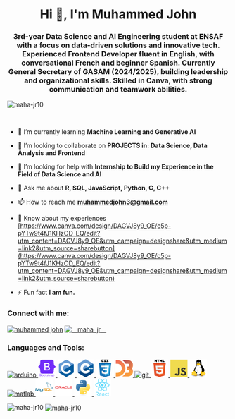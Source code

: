 <h1 align="center">Hi 👋, I'm Muhammed John</h1>
<h3 align="center">3rd-year Data Science and AI Engineering student at ENSAF with a focus on data-driven solutions and innovative tech. Experienced Frontend Developer fluent in English, with conversational French and beginner Spanish. Currently General Secretary of GASAM (2024/2025), building leadership and organizational skills. Skilled in Canva, with strong communication and teamwork abilities.</h3>


<p align="left"> <img src="https://komarev.com/ghpvc/?username=maha-jr10&label=Profile%20views&color=0e75b6&style=flat" alt="maha-jr10" /> </p>

<p align="left"> <a href="https://twitter.com/" target="blank"><img src="https://img.shields.io/twitter/follow/?logo=twitter&style=for-the-badge" alt="" /></a> </p>

- 🌱 I’m currently learning **Machine Learning and Generative AI**

- 👯 I’m looking to collaborate on **PROJECTS in: Data Science, Data Analysis and Frontend**

- 🤝 I’m looking for help with **Internship to Build my Experience in the Field of Data Science and AI**

- 💬 Ask me about **R, SQL, JavaScript, Python, C, C++**

- 📫 How to reach me **muhammedjohn3@gmail.com**

- 📄 Know about my experiences [https://www.canva.com/design/DAGVJ8y9_OE/c5p-pYTw9t4fJ1KHzOD_EQ/edit?utm_content=DAGVJ8y9_OE&utm_campaign=designshare&utm_medium=link2&utm_source=sharebutton](https://www.canva.com/design/DAGVJ8y9_OE/c5p-pYTw9t4fJ1KHzOD_EQ/edit?utm_content=DAGVJ8y9_OE&utm_campaign=designshare&utm_medium=link2&utm_source=sharebutton)

- ⚡ Fun fact **I am fun.**

<h3 align="left">Connect with me:</h3>
<p align="left">
<a href="https://linkedin.com/in/Maha-Jr" target="blank"><img align="center" src="https://raw.githubusercontent.com/rahuldkjain/github-profile-readme-generator/master/src/images/icons/Social/linked-in-alt.svg" alt="muhammed john" height="30" width="40" /></a>
<a href="https://instagram.com/__maha_jr__" target="blank"><img align="center" src="https://raw.githubusercontent.com/rahuldkjain/github-profile-readme-generator/master/src/images/icons/Social/instagram.svg" alt="__maha_jr__" height="30" width="40" /></a>
</p>

<h3 align="left">Languages and Tools:</h3>
<p align="left"> <a href="https://www.arduino.cc/" target="_blank" rel="noreferrer"> <img src="https://cdn.worldvectorlogo.com/logos/arduino-1.svg" alt="arduino" width="40" height="40"/> </a> <a href="https://getbootstrap.com" target="_blank" rel="noreferrer"> <img src="https://raw.githubusercontent.com/devicons/devicon/master/icons/bootstrap/bootstrap-plain-wordmark.svg" alt="bootstrap" width="40" height="40"/> </a> <a href="https://www.cprogramming.com/" target="_blank" rel="noreferrer"> <img src="https://raw.githubusercontent.com/devicons/devicon/master/icons/c/c-original.svg" alt="c" width="40" height="40"/> </a> <a href="https://www.w3schools.com/cpp/" target="_blank" rel="noreferrer"> <img src="https://raw.githubusercontent.com/devicons/devicon/master/icons/cplusplus/cplusplus-original.svg" alt="cplusplus" width="40" height="40"/> </a> <a href="https://www.w3schools.com/css/" target="_blank" rel="noreferrer"> <img src="https://raw.githubusercontent.com/devicons/devicon/master/icons/css3/css3-original-wordmark.svg" alt="css3" width="40" height="40"/> </a> <a href="https://d3js.org/" target="_blank" rel="noreferrer"> <img src="https://raw.githubusercontent.com/devicons/devicon/master/icons/d3js/d3js-original.svg" alt="d3js" width="40" height="40"/> </a> <a href="https://git-scm.com/" target="_blank" rel="noreferrer"> <img src="https://www.vectorlogo.zone/logos/git-scm/git-scm-icon.svg" alt="git" width="40" height="40"/> </a> <a href="https://www.w3.org/html/" target="_blank" rel="noreferrer"> <img src="https://raw.githubusercontent.com/devicons/devicon/master/icons/html5/html5-original-wordmark.svg" alt="html5" width="40" height="40"/> </a> <a href="https://developer.mozilla.org/en-US/docs/Web/JavaScript" target="_blank" rel="noreferrer"> <img src="https://raw.githubusercontent.com/devicons/devicon/master/icons/javascript/javascript-original.svg" alt="javascript" width="40" height="40"/> </a> <a href="https://www.linux.org/" target="_blank" rel="noreferrer"> <img src="https://raw.githubusercontent.com/devicons/devicon/master/icons/linux/linux-original.svg" alt="linux" width="40" height="40"/> </a> <a href="https://www.mathworks.com/" target="_blank" rel="noreferrer"> <img src="https://upload.wikimedia.org/wikipedia/commons/2/21/Matlab_Logo.png" alt="matlab" width="40" height="40"/> </a> <a href="https://www.mysql.com/" target="_blank" rel="noreferrer"> <img src="https://raw.githubusercontent.com/devicons/devicon/master/icons/mysql/mysql-original-wordmark.svg" alt="mysql" width="40" height="40"/> </a> <a href="https://www.oracle.com/" target="_blank" rel="noreferrer"> <img src="https://raw.githubusercontent.com/devicons/devicon/master/icons/oracle/oracle-original.svg" alt="oracle" width="40" height="40"/> </a> <a href="https://www.python.org" target="_blank" rel="noreferrer"> <img src="https://raw.githubusercontent.com/devicons/devicon/master/icons/python/python-original.svg" alt="python" width="40" height="40"/> </a> <a href="https://reactjs.org/" target="_blank" rel="noreferrer"> <img src="https://raw.githubusercontent.com/devicons/devicon/master/icons/react/react-original-wordmark.svg" alt="react" width="40" height="40"/> </a> </p>

<p><img align="left" src="https://github-readme-stats.vercel.app/api/top-langs?username=maha-jr10&show_icons=true&locale=en&layout=compact" alt="maha-jr10" /></p>

<p>&nbsp;<img align="center" src="https://github-readme-stats.vercel.app/api?username=maha-jr10&show_icons=true&locale=en" alt="maha-jr10" /></p>
